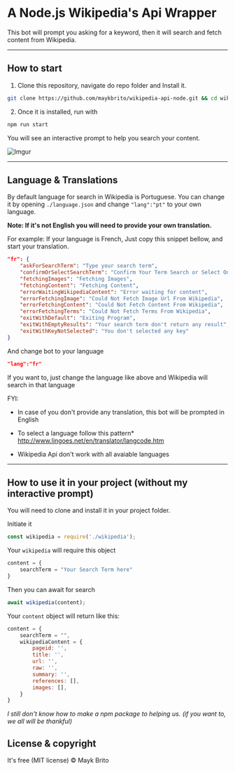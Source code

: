 # A Node.js Wikipedia's Api Wrapper

This bot will prompt you asking for a keyword, then it will search and fetch content from Wikipedia.

---

## How to start

1. Clone this repository, navigate do repo folder and Install it.

```sh
git clone https://github.com/maykbrito/wikipedia-api-node.git && cd wikipedia-api-node && npm install
```

2. Once it is installed, run with

```sh
npm run start
```

You will see an interactive prompt to help you search your content.

![Imgur](https://i.imgur.com/leSq4aT.gifv)

---

## Language & Translations

By default language for search in Wikipedia is Portuguese. You can change it by opening `./language.json` and change `"lang":"pt"` to your own language.

**Note: If it's not English you will need to provide your own translation.**

For example: If your language is French,
Just copy this snippet bellow, and start your translation.

```json
"fr": {
    "askForSearchTerm": "Type your search term",
    "confirmOrSelectSearchTerm": "Confirm Your Term Search or Select One",
    "fetchingImages": "Fetching Images",
    "fetchingContent": "Fetching Content",
    "errorWaitingWikipediaContent": "Error waiting for content",
    "errorFetchingImage": "Could Not Fetch Image Url From Wikipedia",
    "errorFetchingContent": "Could Not Fetch Content From Wikipedia",
    "errorFetchingTerms": "Could Not Fetch Terms From Wikipedia",
    "exitWithDefault": "Exiting Program",
    "exitWithEmptyResults": "Your search term don't return any result",
    "exitWithKeyNotSelected": "You don't selected any key"
}
```

And change bot to your language 

```json
"lang":"fr"
```

If you want to, just change the language like above and Wikipedia will search in that language

FYI:

- In case of you don't provide any translation, this bot will be prompted in English

- To select a language follow this pattern* <http://www.lingoes.net/en/translator/langcode.htm>

- Wikipedia Api don't work with all avaiable languages

---

## How to use it in your project (without my interactive prompt)

You will need to clone and install it in your project folder.

Initiate it

```js
const wikipedia = require('./wikipedia');
``` 

Your `wikipedia` will require this object

```js
content = {
    searchTerm = "Your Search Term here"
}
```

Then you can await for search

```js
await wikipedia(content);
```

Your `content` object will return like this:

```js
content = {
    searchTerm = "",
    wikipediaContent = {
        pageid: '',
        title: '',
        url: '',
        raw: '',
        summary: '',
        references: [],
        images: [],
    }
}
```

*I still don't know how to make a npm package to helping us. (if you want to, we all will be thankful)*

## License & copyright

It's free (MIT license) © Mayk Brito